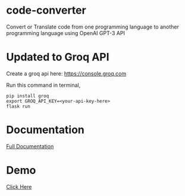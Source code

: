 # code-converter
Convert or Translate code from one programming language to another programming language using OpenAI GPT-3 API

# Updated to Groq API
Create a groq api here: https://console.groq.com

Run this command in terminal,

```
pip install groq
export GROQ_API_KEY=<your-api-key-here>
flask run
```

# Documentation <br>


<a href="https://www.shawonruet.com/2023/03/build-code-converter-application-using.html">Full Documentation</a>

# Demo

<a href="https://www.youtube.com/watch?v=dfaaIjZzW1s">Click Here</a>